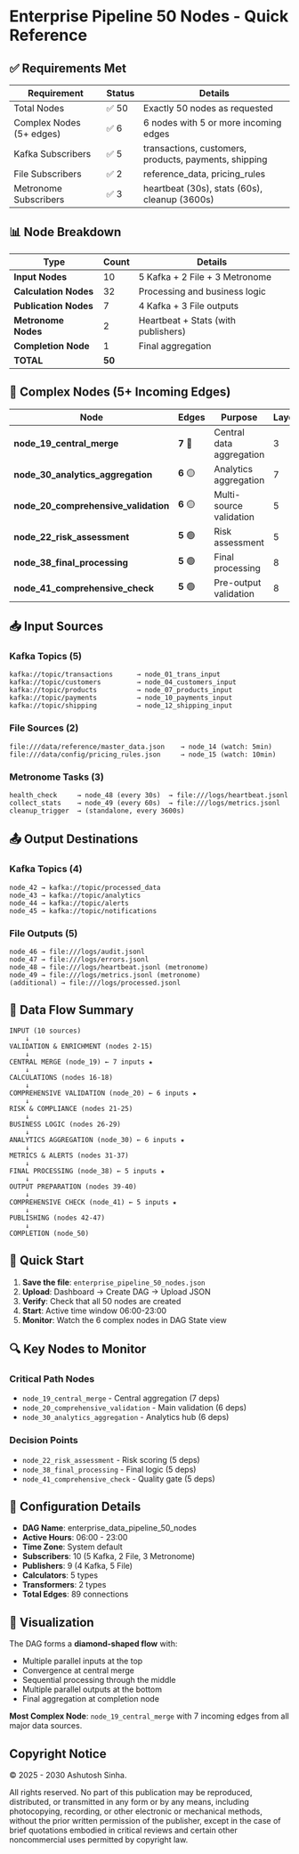 # Enterprise Pipeline 50 Nodes - Quick Reference

## ✅ Requirements Met

| Requirement | Status | Details |
|------------|--------|---------|
| Total Nodes | ✅ 50 | Exactly 50 nodes as requested |
| Complex Nodes (5+ edges) | ✅ 6 | 6 nodes with 5 or more incoming edges |
| Kafka Subscribers | ✅ 5 | transactions, customers, products, payments, shipping |
| File Subscribers | ✅ 2 | reference_data, pricing_rules |
| Metronome Subscribers | ✅ 3 | heartbeat (30s), stats (60s), cleanup (3600s) |

## 📊 Node Breakdown

| Type | Count | Details |
|------|-------|---------|
| **Input Nodes** | 10 | 5 Kafka + 2 File + 3 Metronome |
| **Calculation Nodes** | 32 | Processing and business logic |
| **Publication Nodes** | 7 | 4 Kafka + 3 File outputs |
| **Metronome Nodes** | 2 | Heartbeat + Stats (with publishers) |
| **Completion Node** | 1 | Final aggregation |
| **TOTAL** | **50** | |

## 🎯 Complex Nodes (5+ Incoming Edges)

| Node | Edges | Purpose | Layer |
|------|-------|---------|-------|
| **node_19_central_merge** | **7** 🔴 | Central data aggregation | 3 |
| **node_30_analytics_aggregation** | **6** 🟡 | Analytics aggregation | 7 |
| **node_20_comprehensive_validation** | **6** 🟡 | Multi-source validation | 5 |
| **node_22_risk_assessment** | **5** 🟢 | Risk assessment | 5 |
| **node_38_final_processing** | **5** 🟢 | Final processing | 8 |
| **node_41_comprehensive_check** | **5** 🟢 | Pre-output validation | 8 |

## 📥 Input Sources

### Kafka Topics (5)
```
kafka://topic/transactions      → node_01_trans_input
kafka://topic/customers         → node_04_customers_input
kafka://topic/products          → node_07_products_input
kafka://topic/payments          → node_10_payments_input
kafka://topic/shipping          → node_12_shipping_input
```

### File Sources (2)
```
file:///data/reference/master_data.json    → node_14 (watch: 5min)
file:///data/config/pricing_rules.json     → node_15 (watch: 10min)
```

### Metronome Tasks (3)
```
health_check     → node_48 (every 30s)  → file:///logs/heartbeat.jsonl
collect_stats    → node_49 (every 60s)  → file:///logs/metrics.jsonl
cleanup_trigger  → (standalone, every 3600s)
```

## 📤 Output Destinations

### Kafka Topics (4)
```
node_42 → kafka://topic/processed_data
node_43 → kafka://topic/analytics
node_44 → kafka://topic/alerts
node_45 → kafka://topic/notifications
```

### File Outputs (5)
```
node_46 → file:///logs/audit.jsonl
node_47 → file:///logs/errors.jsonl
node_48 → file:///logs/heartbeat.jsonl (metronome)
node_49 → file:///logs/metrics.jsonl (metronome)
(additional) → file:///logs/processed.jsonl
```

## 🔄 Data Flow Summary

```
INPUT (10 sources)
    ↓
VALIDATION & ENRICHMENT (nodes 2-15)
    ↓
CENTRAL MERGE (node_19) ← 7 inputs ★
    ↓
CALCULATIONS (nodes 16-18)
    ↓
COMPREHENSIVE VALIDATION (node_20) ← 6 inputs ★
    ↓
RISK & COMPLIANCE (nodes 21-25)
    ↓
BUSINESS LOGIC (nodes 26-29)
    ↓
ANALYTICS AGGREGATION (node_30) ← 6 inputs ★
    ↓
METRICS & ALERTS (nodes 31-37)
    ↓
FINAL PROCESSING (node_38) ← 5 inputs ★
    ↓
OUTPUT PREPARATION (nodes 39-40)
    ↓
COMPREHENSIVE CHECK (node_41) ← 5 inputs ★
    ↓
PUBLISHING (nodes 42-47)
    ↓
COMPLETION (node_50)
```

## 🚀 Quick Start

1. **Save the file**: `enterprise_pipeline_50_nodes.json`
2. **Upload**: Dashboard → Create DAG → Upload JSON
3. **Verify**: Check that all 50 nodes are created
4. **Start**: Active time window 06:00-23:00
5. **Monitor**: Watch the 6 complex nodes in DAG State view

## 🔍 Key Nodes to Monitor

### Critical Path Nodes
- `node_19_central_merge` - Central aggregation (7 deps)
- `node_20_comprehensive_validation` - Main validation (6 deps)
- `node_30_analytics_aggregation` - Analytics hub (6 deps)

### Decision Points
- `node_22_risk_assessment` - Risk scoring (5 deps)
- `node_38_final_processing` - Final logic (5 deps)
- `node_41_comprehensive_check` - Quality gate (5 deps)

## 📝 Configuration Details

- **DAG Name**: enterprise_data_pipeline_50_nodes
- **Active Hours**: 06:00 - 23:00
- **Time Zone**: System default
- **Subscribers**: 10 (5 Kafka, 2 File, 3 Metronome)
- **Publishers**: 9 (4 Kafka, 5 File)
- **Calculators**: 5 types
- **Transformers**: 2 types
- **Total Edges**: 89 connections

## 🎨 Visualization

The DAG forms a **diamond-shaped flow** with:
- Multiple parallel inputs at the top
- Convergence at central merge
- Sequential processing through the middle
- Multiple parallel outputs at the bottom
- Final aggregation at completion node

**Most Complex Node**: `node_19_central_merge` with 7 incoming edges from all major data sources.


## Copyright Notice

© 2025 - 2030 Ashutosh Sinha.

All rights reserved. No part of this publication may be reproduced, distributed, or transmitted in any form or by any means, including photocopying, recording, or other electronic or mechanical methods, without the prior written permission of the publisher, except in the case of brief quotations embodied in critical reviews and certain other noncommercial uses permitted by copyright law.